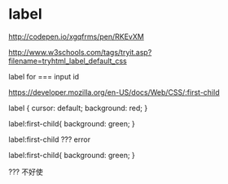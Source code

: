 # label




http://codepen.io/xgqfrms/pen/RKEvXM


http://www.w3schools.com/tags/tryit.asp?filename=tryhtml_label_default_css




label for === input id


https://developer.mozilla.org/en-US/docs/Web/CSS/:first-child 




label {
    cursor: default;
    background: red;
}

label:first-child{
   background: green;
}


label:first-child ??? error 



label:first-child{
    background: green;
}


??? 不好使








